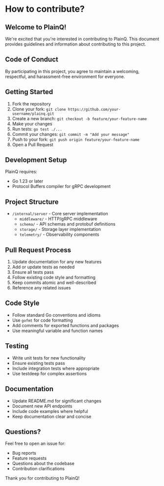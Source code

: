 # How to contribute?

## Welcome to PlainQ!

We're excited that you're interested in contributing to PlainQ. This document provides guidelines and information about contributing to this project.

## Code of Conduct

By participating in this project, you agree to maintain a welcoming, respectful, and harassment-free environment for everyone.

## Getting Started

1. Fork the repository
2. Clone your fork: `git clone https://github.com/your-username/plainq.git`
3. Create a new branch: `git checkout -b feature/your-feature-name`
4. Make your changes
5. Run tests: `go test ./...`
6. Commit your changes: `git commit -m "Add your message"`
7. Push to your fork: `git push origin feature/your-feature-name`
8. Open a Pull Request

## Development Setup

PlainQ requires:

- Go 1.23 or later
- Protocol Buffers compiler for gRPC development

## Project Structure

- `/internal/server` - Core server implementation
  - `middleware/` - HTTP/gRPC middleware
  - `schema/` - API schemas and protobuf definitions
  - `storage/` - Storage layer implementation
  - `telemetry/` - Observability components

## Pull Request Process

1. Update documentation for any new features
2. Add or update tests as needed
3. Ensure all tests pass
4. Follow existing code style and formatting
5. Keep commits atomic and well-described
6. Reference any related issues

## Code Style

- Follow standard Go conventions and idioms
- Use `gofmt` for code formatting
- Add comments for exported functions and packages
- Use meaningful variable and function names

## Testing

- Write unit tests for new functionality
- Ensure existing tests pass
- Include integration tests where appropriate
- Use testdeep for complex assertions

## Documentation

- Update README.md for significant changes
- Document new API endpoints
- Include code examples where helpful
- Keep documentation clear and concise

## Questions?

Feel free to open an issue for:

- Bug reports
- Feature requests
- Questions about the codebase
- Contribution clarifications

Thank you for contributing to PlainQ!
